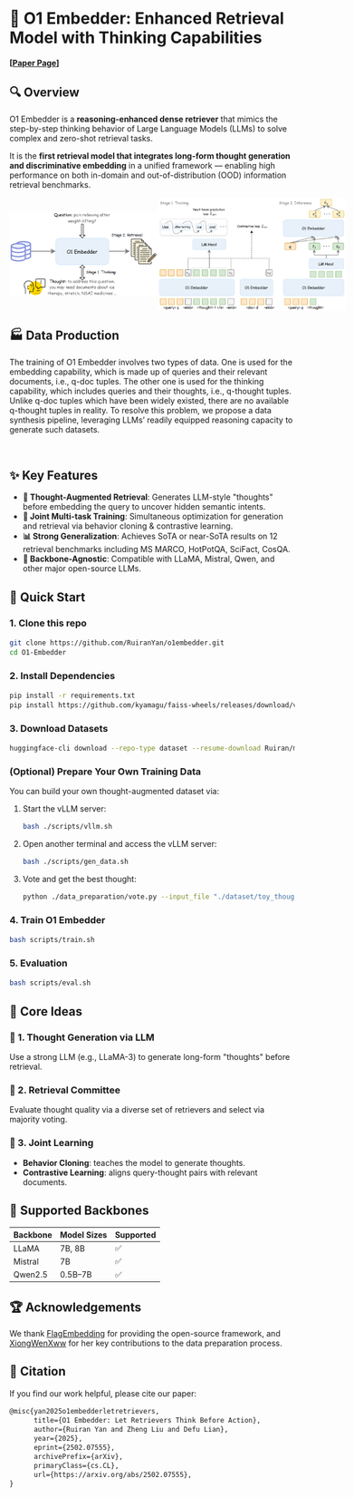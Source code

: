 # 🧠 O1 Embedder: Enhanced Retrieval Model with Thinking Capabilities

**[<a href="https://arxiv.org/pdf/2502.07555">Paper Page</a>]**

## 🔍 Overview

O1 Embedder is a **reasoning-enhanced dense retriever** that mimics the step-by-step thinking behavior of Large Language Models (LLMs) to solve complex and zero-shot retrieval tasks.

It is the **first retrieval model that integrates long-form thought generation and discriminative embedding** in a unified framework — enabling high performance on both in-domain and out-of-distribution (OOD) information retrieval benchmarks.

<div style="display: flex; justify-content: space-between; align-items: center;">
  <img src="./images/O1embedder.png" height="150" alt="O1embedder">
  <img src="./images/train_inference.png" height="200" alt="train_inference">
</div>

## 🏭 Data Production
The training of O1 Embedder involves two types of data. One is used for the embedding capability, which is made up of queries and their relevant documents, i.e., q-doc tuples. The other one is used for the thinking capability, which includes queries and their thoughts, i.e., q-thought tuples. Unlike q-doc tuples which have been widely existed, there are no available q-thought tuples in reality. To resolve this problem, we propose a data synthesis pipeline, leveraging LLMs’ readily equipped reasoning capacity to generate such datasets.
<p align="center">
<img src="./figures/data_produce.png" height = "200" alt="" align=center />
</p>

## ✨ Key Features

- **🧠 Thought-Augmented Retrieval**: Generates LLM-style "thoughts" before embedding the query to uncover hidden semantic intents.
- **🔁 Joint Multi-task Training**: Simultaneous optimization for generation and retrieval via behavior cloning & contrastive learning.
- **📊 Strong Generalization**: Achieves SoTA or near-SoTA results on 12 retrieval benchmarks including MS MARCO, HotPotQA, SciFact, CosQA.
- **🧪 Backbone-Agnostic**: Compatible with LLaMA, Mistral, Qwen, and other major open-source LLMs.

## 🏁 Quick Start

### 1. Clone this repo

```bash
git clone https://github.com/RuiranYan/o1embedder.git
cd O1-Embedder
```

### 2. Install Dependencies

```bash
pip install -r requirements.txt
pip install https://github.com/kyamagu/faiss-wheels/releases/download/v1.7.3/faiss_gpu-1.7.3-cp310-cp310-manylinux_2_17_x86_64.manylinux2014_x86_64.whl
```

### 3. Download Datasets

```bash
huggingface-cli download --repo-type dataset --resume-download Ruiran/msmarco_thought final.jsonl --local-dir dataset --local-dir-use-symlinks False
```

### (Optional) Prepare Your Own Training Data

You can build your own thought-augmented dataset via:

1. Start the vLLM server:
   
   ```bash
   bash ./scripts/vllm.sh
   ```
2. Open another terminal and access the vLLM server:
   
   ```bash
   bash ./scripts/gen_data.sh
   ```
3. Vote and get the best thought:
   
   ```bash
   python ./data_preparation/vote.py --input_file "./dataset/toy_thought.jsonl" --output_file "./dataset/toy_vote_res.jsonl" --model_zoo '["BAAI/bge-large-en-v1.5", "dunzhang/stella_en_1.5B_v5", "Alibaba-NLP/gte-large-en-v1.5"]'
   ```

### 4. Train O1 Embedder

```bash
bash scripts/train.sh
```

### 5. Evaluation

```bash
bash scripts/eval.sh
```

## 🧠 Core Ideas

### 🧪 1. Thought Generation via LLM

Use a strong LLM (e.g., LLaMA-3) to generate long-form "thoughts" before retrieval.

### 🧪 2. Retrieval Committee

Evaluate thought quality via a diverse set of retrievers and select via majority voting.

### 🧪 3. Joint Learning

- **Behavior Cloning**: teaches the model to generate thoughts.
- **Contrastive Learning**: aligns query-thought pairs with relevant documents.

## 🤖 Supported Backbones

| Backbone | Model Sizes | Supported |
| -------- | ----------- | --------- |
| LLaMA    | 7B, 8B      | ✅         |
| Mistral  | 7B          | ✅         |
| Qwen2.5  | 0.5B–7B     | ✅         |

## 🏆 Acknowledgements

We thank [FlagEmbedding](https://github.com/FlagOpen/FlagEmbedding) for providing the open-source framework, and [XiongWenXww](https://github.com/XiongWenXww) for her key contributions to the data preparation process.

## 📝 Citation

If you find our work helpful, please cite our paper:

```
@misc{yan2025o1embedderletretrievers,
      title={O1 Embedder: Let Retrievers Think Before Action}, 
      author={Ruiran Yan and Zheng Liu and Defu Lian},
      year={2025},
      eprint={2502.07555},
      archivePrefix={arXiv},
      primaryClass={cs.CL},
      url={https://arxiv.org/abs/2502.07555}, 
}
```
